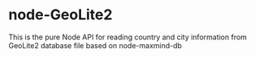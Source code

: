 # node-GeoLite2
This is the pure Node API for reading country and city information from GeoLite2 database file based on node-maxmind-db
